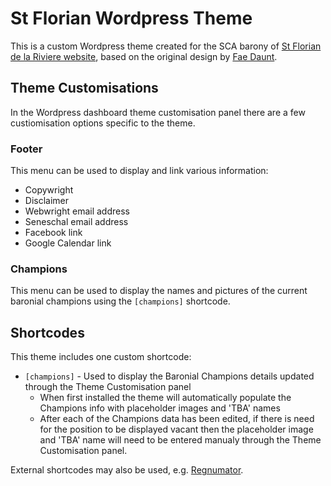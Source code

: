 # St Florian Wordpress Theme
This is a custom Wordpress theme created for the SCA barony of [St Florian de la Riviere website](https://stflorian.lochac.sca.org/), based on the original design by [Fae Daunt](https://github.com/calliePepper).

## Theme Customisations
In the Wordpress dashboard theme customisation panel there are a few custiomisation options specific to the theme.

### Footer
This menu can be used to display and link various information:
- Copywright
- Disclaimer
- Webwright email address
- Seneschal email address
- Facebook link
- Google Calendar link

### Champions
This menu can be used to display the names and pictures of the current baronial champions using the `[champions]` shortcode.

## Shortcodes
This theme includes one custom shortcode:
- `[champions]` - Used to display the Baronial Champions details updated through the Theme Customisation panel
	- When first installed the theme will automatically populate the Champions info with placeholder images and 'TBA' names
	- After each of the Champions data has been edited, if there is need for the position to be displayed vacant then the placeholder image and 'TBA' name will need to be entered manualy through the Theme Customisation panel.

External shortcodes may also be used, e.g. [Regnumator](https://webwright.lochac.sca.org/regnumator/).
